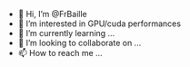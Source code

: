 - 👋 Hi, I’m @FrBaille
- 👀 I’m interested in GPU/cuda performances
- 🌱 I’m currently learning ...
- 💞️ I’m looking to collaborate on ...
- 📫 How to reach me ...

<!---
FrBaille/FrBaille is a ✨ special ✨ repository because its `README.md` (this file) appears on your GitHub profile.
You can click the Preview link to take a look at your changes.
--->
